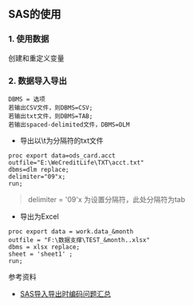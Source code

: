 ## SAS的使用

### 1. 使用数据
创建和重定义变量



### 2. 数据导入导出

```
DBMS = 选项
若输出CSV文件，则DBMS=CSV;
若输出txt文件，则DBMS=TAB;
若输出spaced-delimited文件，DBMS=DLM
```
- 导出以\t为分隔符的txt文件
```
proc export data=ods_card.acct
outfile="E:\WeCreditLife\TXT\acct.txt"
dbms=dlm replace;
delimiter="09"x;
run;
```
> delimiter = '09'x 为设置分隔符，此处分隔符为tab
- 导出为Excel
```
proc export data = work.data_&month
outfile = "F:\数据支撑\TEST_&month..xlsx"
dbms = xlsx replace;
sheet = 'sheet1' ;
run;
```

参考资料
- [SAS导入导出时编码问题汇总](http://alitrack.com/2016/11/17/sas%E5%AF%BC%E5%85%A5%E5%AF%BC%E5%87%BA%E6%97%B6%E7%BC%96%E7%A0%81%E9%97%AE%E9%A2%98%E6%B1%87%E6%80%BB/)